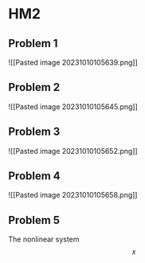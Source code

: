 # HM2
## Problem 1
![[Pasted image 20231010105639.png]]
## Problem 2
![[Pasted image 20231010105645.png]]
## Problem 3
![[Pasted image 20231010105652.png]]
## Problem 4
![[Pasted image 20231010105658.png]]
## Problem 5
The nonlinear system
$$x$$


